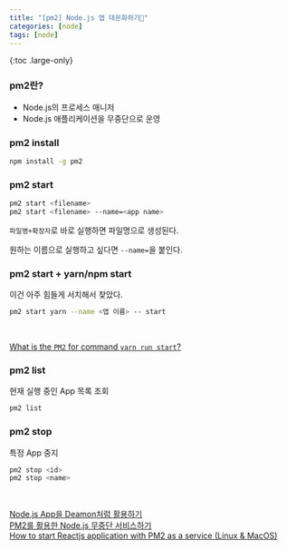 ```yaml
---
title: "[pm2] Node.js 앱 데몬화하기👿"
categories: [node]
tags: [node]
---
```


{:toc .large-only}

### pm2란?

- Node.js의 프로세스 매니저
- Node.js 애플리케이션을 무중단으로 운영

### pm2 install

```bash
npm install -g pm2
```

### pm2 start

```bash
pm2 start <filename>
pm2 start <filename> --name=<app name>
```

`파일명+확장자`로 바로 실행하면 파일명으로 생성된다.

원하는 이름으로 실행하고 싶다면 `--name=`을 붙인다.

### pm2 start + yarn/npm start

이건 아주 힘들게 서치해서 찾았다.

```bash
pm2 start yarn --name <앱 이름> -- start
```

<br/>

[What is the `PM2` for command `yarn run start`?](https://stackoverflow.com/questions/59046837/what-is-the-pm2-for-command-yarn-run-start)

### pm2 list

현재 실행 중인 App 목록 조회

```bash
pm2 list
```

### pm2 stop

특정 App 중지

```bash
pm2 stop <id>
pm2 stop <name>
```

<br/>

[Node.js App을 Deamon처럼 활용하기](https://jetalog.net/75)<br/>
[PM2를 활용한 Node.js 무중단 서비스하기](https://engineering.linecorp.com/ko/blog/pm2-nodejs/)<br/>
[How to start Reactjs application with PM2 as a service (Linux & MacOS)](https://medium.com/@devesu/how-to-start-reactjs-application-with-pm2-as-a-service-linux-macos-854d5df3fcf1)
